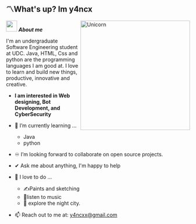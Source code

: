 ## 〽️What's up? Im y4ncx

<img align="right" width=300px alt="Unicorn" src="https://i.pinimg.com/originals/46/ed/d1/46edd1cbe0b9f53d60f87ec800beab22.gif" />

<img src="https://media.tenor.com/jeYb8iK3YfsAAAAj/skull-skullgif.gif" width="30px">&nbsp;***About me***

I'm an undergraduate Software Engineering student at UDC. Java, HTML, Css and python are the programming languages I am good at. I love to learn and build new things, productive, innovative and creative.
* **I am interested in Web designing, Bot Development, and CyberSecurity**
- 💫 I’m currently learning ...
  - Java
  - python
- ♾️ I’m looking forward to collaborate on open source projects.
- ✔ Ask me about anything, I'm happy to help<br>
- 💫 I love to do ...
  - ✍️Paints and sketching
  - 🎵listen to music
  - 🌃 explore the night city.
  
- 📫 Reach out to me at: <a href="y4ncxx@gmail.com">y4ncxx@gmail.com</a>

<!--
**y4ncx/y4ncx** is a ✨ _special_ ✨ repository because its `README.md` (this file) appears on your GitHub profile.

Here are some ideas to get you started:

- 🔭 I’m currently working on ...
- 🌱 I’m currently learning ...
- 👯 I’m looking to collaborate on ...
- 🤔 I’m looking for help with ...
- 💬 Ask me about ...
- 📫 How to reach me: ...
- 😄 Pronouns: ...
- ⚡ Fun fact: ...
-->
